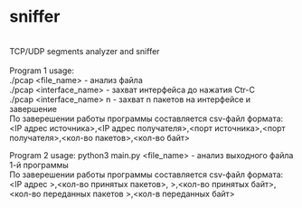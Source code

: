 # sniffer
<br>TCP/UDP segments analyzer and sniffer</br>
<br>Program 1 usage:</br>
./pcap <file_name> - анализ файла
  <br>./pcap <interface_name> - захват интерфейса до нажатия Ctr-C</br>
  ./pcap <interface_name> n - захват n пакетов на интерфейсе и завершение
<br>По заверешении работы программы составляется csv-файл формата:</br>
  <IP адрес источника>,<IP адрес получателя>,<порт источника>,<порт получателя>,<кол-во пакетов>,<кол-во байт>

Program 2 usage:
  python3 main.py <file_name> - анализ выходного файла 1-й программы</br> 
По заверешении работы программы составляется csv-файл формата:
  <br><IP адрес >,<кол-во принятых пакетов>, >,<кол-во принятых байт>,<кол-во переданных пакетов >,<кол-в переданных байт></br>
